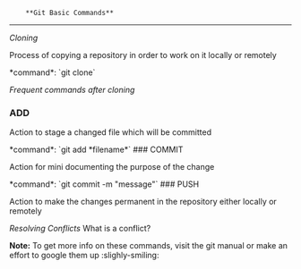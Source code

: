 		**Git Basic Commands**
---------------------------------------------
*Cloning*
<p>Process of copying a repository in order to work on it locally or remotely</p>
*command*: `git clone` 

*Frequent commands after cloning*
### ADD
<p>Action to stage a changed file which will be committed</p>
*command*: `git add *filename*`
### COMMIT
<P>Action for mini documenting the purpose of the change</p>
*command*: `git commit -m "message"`
### PUSH
<p>Action to make the changes permanent in the repository either locally or remotely</p>

*Resolving Conflicts*
What is a conflict?
<p></p>

**Note:** To get more info on these commands, visit the git manual or make an effort to google them up :slighly-smiling:
